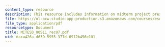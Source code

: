 ```yaml
---
content_type: resource
description: This resource includes information on midterm project presentations.
file: https://ol-ocw-studio-app-production.s3.amazonaws.com/courses/esd-00-introduction-to-engineering-systems-spring-2011/daca426ad6395955377d6912b456e101_MITESD_00S11_rec07.pdf
file_type: application/pdf
resourcetype: Document
title: MITESD_00S11_rec07.pdf
uid: daca426a-d639-5955-377d-6912b456e101
---
```

